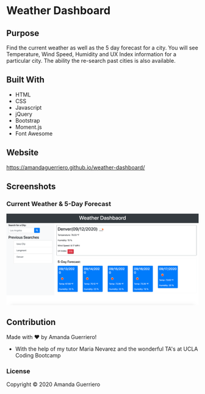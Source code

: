 # Weather Dashboard

## Purpose
Find the current weather as well as the 5 day forecast for a city. You will see Temperature, Wind Speed, Humidity and UX Index information for a particular city. The ability the re-search past cities is also available.

## Built With

* HTML
* CSS
* Javascript
* jQuery
* Bootstrap
* Moment.js
* Font Awesome

## Website
https://amandaguerriero.github.io/weather-dashboard/

## Screenshots
### Current Weather & 5-Day Forecast
![Weather Dashboard](https://github.com/AmandaGuerriero/weather-dashboard/blob/master/assets/images/example.png?raw=true)

## Contribution
Made with ❤️ by Amanda Guerriero!
* With the help of my tutor Maria Nevarez and the wonderful TA's at UCLA Coding Bootcamp

### License
Copyright ©️ 2020 Amanda Guerriero
